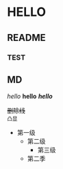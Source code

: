 
# HELLO
## README
### TEST
## MD
*hello*
**hello**
***hello***

~~删除线~~</br>
`凸显`

* 第一级
	* 第二级
		* 第三级
	* 第二季

